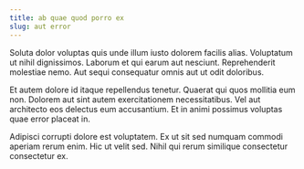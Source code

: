 ```yaml
---
title: ab quae quod porro ex
slug: aut error
---
```


Soluta dolor voluptas quis unde illum iusto dolorem facilis alias. Voluptatum ut nihil dignissimos. Laborum et qui earum aut nesciunt. Reprehenderit molestiae nemo. Aut sequi consequatur omnis aut ut odit doloribus.

Et autem dolore id itaque repellendus tenetur. Quaerat qui quos mollitia eum non. Dolorem aut sint autem exercitationem necessitatibus. Vel aut architecto eos delectus eum accusantium. Et in animi possimus voluptas quae error placeat in.

Adipisci corrupti dolore est voluptatem. Ex ut sit sed numquam commodi aperiam rerum enim. Hic ut velit sed. Nihil qui rerum similique consectetur consectetur ex.
